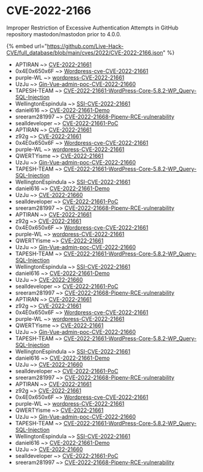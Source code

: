 # CVE-2022-2166

Improper Restriction of Excessive Authentication Attempts in GitHub repository mastodon/mastodon prior to 4.0.0.

{% embed url="https://github.com/Live-Hack-CVE/full_database/blob/main/cves/2022/CVE-2022-2166.json" %}


* APTIRAN ~> [CVE-2022-21661](https://www.alice-snow.ru/2022/database/cve-2022-2166/cve-2022-21661-aptiran)
* 0x4E0x650x6F ~> [Wordpress-cve-CVE-2022-21661](https://www.alice-snow.ru/2022/database/cve-2022-2166/wordpress-cve-cve-2022-21661-0x4e0x650x6f)
* purple-WL ~> [wordpress-CVE-2022-21661](https://www.alice-snow.ru/2022/database/cve-2022-2166/wordpress-cve-2022-21661-purple-wl)
* UzJu ~> [Gin-Vue-admin-poc-CVE-2022-21660](https://www.alice-snow.ru/2022/database/cve-2022-2166/gin-vue-admin-poc-cve-2022-21660-uzju)
* TAPESH-TEAM ~> [CVE-2022-21661-WordPress-Core-5.8.2-WP_Query-SQL-Injection](https://www.alice-snow.ru/2022/database/cve-2022-2166/cve-2022-21661-wordpress-core-5.8.2-wp_query-sql-injection-tapesh-team)
* WellingtonEspindula ~> [SSI-CVE-2022-21661](https://www.alice-snow.ru/2022/database/cve-2022-2166/ssi-cve-2022-21661-wellingtonespindula)
* daniel616 ~> [CVE-2022-21661-Demo](https://www.alice-snow.ru/2022/database/cve-2022-2166/cve-2022-21661-demo-daniel616)
* sreeram281997 ~> [CVE-2022-21668-Pipenv-RCE-vulnerability](https://www.alice-snow.ru/2022/database/cve-2022-2166/cve-2022-21668-pipenv-rce-vulnerability-sreeram281997)
* sealldeveloper ~> [CVE-2022-21661-PoC](https://www.alice-snow.ru/2022/database/cve-2022-2166/cve-2022-21661-poc-sealldeveloper)
* APTIRAN ~> [CVE-2022-21661](https://www.alice-snow.ru/2022/database/cve-2022-2166/cve-2022-21661-aptiran)
* z92g ~> [CVE-2022-21661](https://www.alice-snow.ru/2022/database/cve-2022-2166/cve-2022-21661-z92g)
* 0x4E0x650x6F ~> [Wordpress-cve-CVE-2022-21661](https://www.alice-snow.ru/2022/database/cve-2022-2166/wordpress-cve-cve-2022-21661-0x4e0x650x6f)
* purple-WL ~> [wordpress-CVE-2022-21661](https://www.alice-snow.ru/2022/database/cve-2022-2166/wordpress-cve-2022-21661-purple-wl)
* QWERTYisme ~> [CVE-2022-21661](https://www.alice-snow.ru/2022/database/cve-2022-2166/cve-2022-21661-qwertyisme)
* UzJu ~> [Gin-Vue-admin-poc-CVE-2022-21660](https://www.alice-snow.ru/2022/database/cve-2022-2166/gin-vue-admin-poc-cve-2022-21660-uzju)
* TAPESH-TEAM ~> [CVE-2022-21661-WordPress-Core-5.8.2-WP_Query-SQL-Injection](https://www.alice-snow.ru/2022/database/cve-2022-2166/cve-2022-21661-wordpress-core-5.8.2-wp_query-sql-injection-tapesh-team)
* WellingtonEspindula ~> [SSI-CVE-2022-21661](https://www.alice-snow.ru/2022/database/cve-2022-2166/ssi-cve-2022-21661-wellingtonespindula)
* daniel616 ~> [CVE-2022-21661-Demo](https://www.alice-snow.ru/2022/database/cve-2022-2166/cve-2022-21661-demo-daniel616)
* UzJu ~> [CVE-2022-21660](https://www.alice-snow.ru/2022/database/cve-2022-2166/cve-2022-21660-uzju)
* sealldeveloper ~> [CVE-2022-21661-PoC](https://www.alice-snow.ru/2022/database/cve-2022-2166/cve-2022-21661-poc-sealldeveloper)
* sreeram281997 ~> [CVE-2022-21668-Pipenv-RCE-vulnerability](https://www.alice-snow.ru/2022/database/cve-2022-2166/cve-2022-21668-pipenv-rce-vulnerability-sreeram281997)
* APTIRAN ~> [CVE-2022-21661](https://www.alice-snow.ru/2022/database/cve-2022-2166/cve-2022-21661-aptiran)
* z92g ~> [CVE-2022-21661](https://www.alice-snow.ru/2022/database/cve-2022-2166/cve-2022-21661-z92g)
* 0x4E0x650x6F ~> [Wordpress-cve-CVE-2022-21661](https://www.alice-snow.ru/2022/database/cve-2022-2166/wordpress-cve-cve-2022-21661-0x4e0x650x6f)
* purple-WL ~> [wordpress-CVE-2022-21661](https://www.alice-snow.ru/2022/database/cve-2022-2166/wordpress-cve-2022-21661-purple-wl)
* QWERTYisme ~> [CVE-2022-21661](https://www.alice-snow.ru/2022/database/cve-2022-2166/cve-2022-21661-qwertyisme)
* UzJu ~> [Gin-Vue-admin-poc-CVE-2022-21660](https://www.alice-snow.ru/2022/database/cve-2022-2166/gin-vue-admin-poc-cve-2022-21660-uzju)
* TAPESH-TEAM ~> [CVE-2022-21661-WordPress-Core-5.8.2-WP_Query-SQL-Injection](https://www.alice-snow.ru/2022/database/cve-2022-2166/cve-2022-21661-wordpress-core-5.8.2-wp_query-sql-injection-tapesh-team)
* WellingtonEspindula ~> [SSI-CVE-2022-21661](https://www.alice-snow.ru/2022/database/cve-2022-2166/ssi-cve-2022-21661-wellingtonespindula)
* daniel616 ~> [CVE-2022-21661-Demo](https://www.alice-snow.ru/2022/database/cve-2022-2166/cve-2022-21661-demo-daniel616)
* UzJu ~> [CVE-2022-21660](https://www.alice-snow.ru/2022/database/cve-2022-2166/cve-2022-21660-uzju)
* sealldeveloper ~> [CVE-2022-21661-PoC](https://www.alice-snow.ru/2022/database/cve-2022-2166/cve-2022-21661-poc-sealldeveloper)
* sreeram281997 ~> [CVE-2022-21668-Pipenv-RCE-vulnerability](https://www.alice-snow.ru/2022/database/cve-2022-2166/cve-2022-21668-pipenv-rce-vulnerability-sreeram281997)
* APTIRAN ~> [CVE-2022-21661](https://www.alice-snow.ru/2022/database/cve-2022-2166/cve-2022-21661-aptiran)
* z92g ~> [CVE-2022-21661](https://www.alice-snow.ru/2022/database/cve-2022-2166/cve-2022-21661-z92g)
* 0x4E0x650x6F ~> [Wordpress-cve-CVE-2022-21661](https://www.alice-snow.ru/2022/database/cve-2022-2166/wordpress-cve-cve-2022-21661-0x4e0x650x6f)
* purple-WL ~> [wordpress-CVE-2022-21661](https://www.alice-snow.ru/2022/database/cve-2022-2166/wordpress-cve-2022-21661-purple-wl)
* QWERTYisme ~> [CVE-2022-21661](https://www.alice-snow.ru/2022/database/cve-2022-2166/cve-2022-21661-qwertyisme)
* UzJu ~> [Gin-Vue-admin-poc-CVE-2022-21660](https://www.alice-snow.ru/2022/database/cve-2022-2166/gin-vue-admin-poc-cve-2022-21660-uzju)
* TAPESH-TEAM ~> [CVE-2022-21661-WordPress-Core-5.8.2-WP_Query-SQL-Injection](https://www.alice-snow.ru/2022/database/cve-2022-2166/cve-2022-21661-wordpress-core-5.8.2-wp_query-sql-injection-tapesh-team)
* WellingtonEspindula ~> [SSI-CVE-2022-21661](https://www.alice-snow.ru/2022/database/cve-2022-2166/ssi-cve-2022-21661-wellingtonespindula)
* daniel616 ~> [CVE-2022-21661-Demo](https://www.alice-snow.ru/2022/database/cve-2022-2166/cve-2022-21661-demo-daniel616)
* UzJu ~> [CVE-2022-21660](https://www.alice-snow.ru/2022/database/cve-2022-2166/cve-2022-21660-uzju)
* sealldeveloper ~> [CVE-2022-21661-PoC](https://www.alice-snow.ru/2022/database/cve-2022-2166/cve-2022-21661-poc-sealldeveloper)
* sreeram281997 ~> [CVE-2022-21668-Pipenv-RCE-vulnerability](https://www.alice-snow.ru/2022/database/cve-2022-2166/cve-2022-21668-pipenv-rce-vulnerability-sreeram281997)
* APTIRAN ~> [CVE-2022-21661](https://www.alice-snow.ru/2022/database/cve-2022-2166/cve-2022-21661-aptiran)
* z92g ~> [CVE-2022-21661](https://www.alice-snow.ru/2022/database/cve-2022-2166/cve-2022-21661-z92g)
* 0x4E0x650x6F ~> [Wordpress-cve-CVE-2022-21661](https://www.alice-snow.ru/2022/database/cve-2022-2166/wordpress-cve-cve-2022-21661-0x4e0x650x6f)
* purple-WL ~> [wordpress-CVE-2022-21661](https://www.alice-snow.ru/2022/database/cve-2022-2166/wordpress-cve-2022-21661-purple-wl)
* QWERTYisme ~> [CVE-2022-21661](https://www.alice-snow.ru/2022/database/cve-2022-2166/cve-2022-21661-qwertyisme)
* UzJu ~> [Gin-Vue-admin-poc-CVE-2022-21660](https://www.alice-snow.ru/2022/database/cve-2022-2166/gin-vue-admin-poc-cve-2022-21660-uzju)
* TAPESH-TEAM ~> [CVE-2022-21661-WordPress-Core-5.8.2-WP_Query-SQL-Injection](https://www.alice-snow.ru/2022/database/cve-2022-2166/cve-2022-21661-wordpress-core-5.8.2-wp_query-sql-injection-tapesh-team)
* WellingtonEspindula ~> [SSI-CVE-2022-21661](https://www.alice-snow.ru/2022/database/cve-2022-2166/ssi-cve-2022-21661-wellingtonespindula)
* daniel616 ~> [CVE-2022-21661-Demo](https://www.alice-snow.ru/2022/database/cve-2022-2166/cve-2022-21661-demo-daniel616)
* UzJu ~> [CVE-2022-21660](https://www.alice-snow.ru/2022/database/cve-2022-2166/cve-2022-21660-uzju)
* sealldeveloper ~> [CVE-2022-21661-PoC](https://www.alice-snow.ru/2022/database/cve-2022-2166/cve-2022-21661-poc-sealldeveloper)
* sreeram281997 ~> [CVE-2022-21668-Pipenv-RCE-vulnerability](https://www.alice-snow.ru/2022/database/cve-2022-2166/cve-2022-21668-pipenv-rce-vulnerability-sreeram281997)
